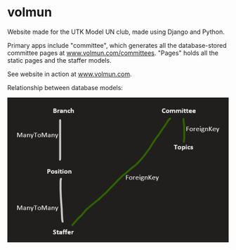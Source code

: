 # volmun
Website made for the UTK Model UN club, made using Django and Python.

Primary apps include "committee", which generates all the database-stored committee pages at www.volmun.com/committees. "Pages" holds all the static pages and the staffer models.

See website in action at www.volmun.com.

Relationship between database models:

![Database](/database.png)
